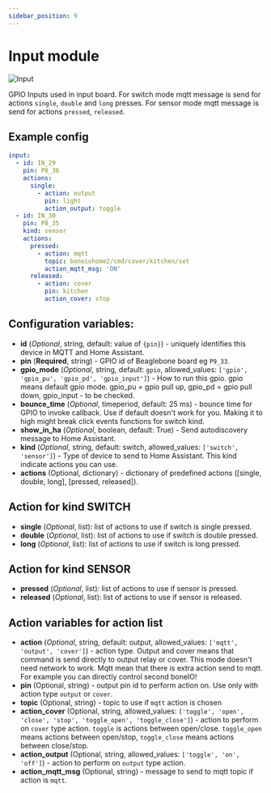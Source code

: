 ```yaml
---
sidebar_position: 9
---
```


# Input module

![Input](/img/input.png)

GPIO Inputs used in input board.
For switch mode mqtt message is send for actions `single`, `double` and `long` presses.
For sensor mode mqtt message is send for actions `pressed`, `released`.

## Example config

```yaml title="Example config"
input:
  - id: IN_29
    pin: P8_36
    actions:
      single:
        - action: output
          pin: light
          action_output: toggle
  - id: IN_30
    pin: P8_35
    kind: sensor
    actions:
      pressed:
        - action: mqtt
          topic: boneiohome2/cmd/cover/kitchen/set
          action_mqtt_msg: 'ON'
      released:
        - action: cover
          pin: kitchen
          action_cover: stop
```

## Configuration variables:

- **id** (_Optional_, string, default: value of `{pin}`) - uniquely identifies this device in MQTT and Home Assistant.
- **pin** (**Required**, string) - GPIO id of Beaglebone board eg `P9_33`.
- **gpio_mode** (_Optional_, string, default: `gpio`, allowed_values: `['gpio', 'gpio_pu', 'gpio_pd', 'gpio_input']`) - How to run this gpio. gpio means default gpio mode. gpio_pu = gpio pull up, gpio_pd = gpio pull down, gpio_input - to be checked.
- **bounce_time** (_Optional_, timeperiod, default: 25 ms) - bounce time for GPIO to invoke callback. Use if default doesn't work for you. Making it to high might break click events functions for switch kind.
- **show_in_ha** (_Optional_, boolean, default: True) - Send autodiscovery message to Home Assistant.
- **kind** (_Optional_, string, default: switch, allowed_values: `['switch', 'sensor']`) - Type of device to send to Home Assistant. This kind indicate actions you can use.
- **actions** (Optional, dictionary) - dictionary of predefined actions ([single, double, long], [pressed, released]).

## Action for kind SWITCH

- **single** (_Optional_, list): list of actions to use if switch is single pressed.
- **double** (_Optional_, list): list of actions to use if switch is double pressed.
- **long** (_Optional_, list): list of actions to use if switch is long pressed.

## Action for kind SENSOR

- **pressed** (_Optional_, list): list of actions to use if sensor is pressed.
- **released** (_Optional_, list): list of actions to use if sensor is released.

## Action variables for action list

- **action** (_Optional_, string, default: output, allowed_values: `['mqtt', 'output', 'cover']`) - action type. Output and cover means that command is send directly to output relay or cover. This mode doesn't need network to work. Mqtt mean that there is extra action send to mqtt. For example you can directly control second boneIO!
- **pin** (Optional, string) - output pin id to perform action on. Use only with action type `output` or `cover`.
- **topic** (Optional, string) - topic to use if `mqtt` action is chosen
- **action_cover** (Optional, string, allowed_values: `['toggle', 'open', 'close', 'stop', 'toggle_open', 'toggle_close']`) - action to perform on `cover` type action. `toggle` is actions between open/close. `toggle_open` means actions between open/stop, `toggle_close` means actions between close/stop.
- **action_output** (Optional, string, allowed_values: `['toggle', 'on', 'off']`) - action to perform on `output` type action.
- **action_mqtt_msg** (Optional, string) - message to send to mqtt topic if action is `mqtt`.
